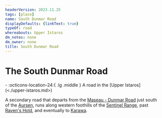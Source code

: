 ```yaml
---
headerVersion: 2023.11.25
tags: [place]
name: South Dunmar Road
displayDefaults: {linkText: true}
typeOf: road
whereabouts: Upper Istaros
dm_notes: none
dm_owner: none
title: South Dunmar Road
---
```

# The South Dunmar Road
<div class="grid cards ext-narrow-margin ext-one-column" markdown>
-    :octicons-location-24:{ .lg .middle } A road in the [Upper Istaros](<./upper-istaros.md>)  
</div>


A secondary road that departs from the [Maseau - Dunmar Road](<../greater-sembara/roads/maseau-dunmar-road.md>) just south of the [Aursen](<rivers/aursen.md>), runs along western foothills of the [Sentinel Range](<../sentinel-range.md>), past [Raven's Hold](<../greater-dunmar/dunmari-basin/raven-s-hold.md>), and eventually to [Karawa](<../greater-dunmar/realms/dunmar/eastern-dunmar/karawa.md>).

